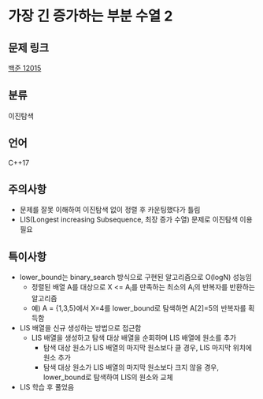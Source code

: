# 가장 긴 증가하는 부분 수열 2
## 문제 링크
[백준 12015](https://www.acmicpc.net/problem/12015)
## 분류
이진탐색
## 언어
C++17
## 주의사항
* 문제를 잘못 이해하여 이진탐색 없이 정렬 후 카운팅했다가 틀림
* LIS(Longest increasing Subsequence, 최장 증가 수열) 문제로 이진탐색 이용 필요
## 특이사항
* lower_bound는 binary_search 방식으로 구현된 알고리즘으로 O(logN) 성능임
  + 정렬된 배열 A를 대상으로 X <= A<sub>i</sub>를 만족하는 최소의 A<sub>i</sub>의 반복자를 반환하는 알고리즘
  + 예) A = {1,3,5}에서 X=4를 lower_bound로 탐색하면 A[2]=5의 반복자를 획득함   
* LIS 배열을 신규 생성하는 방법으로 접근함
  + LIS 배열을 생성하고 탐색 대상 배열을 순회하며 LIS 배열에 원소를 추가
    - 탐색 대상 원소가 LIS 배열의 마지막 원소보다 클 경우, LIS 마지막 위치에 원소 추가
    - 탐색 대상 원소가 LIS 배열의 마지막 원소보다 크지 않을 경우, lower_bound로 탐색하여 LIS의 원소와 교체
* LIS 학습 후 풀었음
